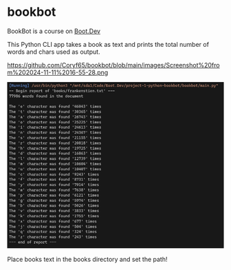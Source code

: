 # bookbot

BookBot is a course on [Boot.Dev]("https://www.boot.dev/courses/build-bookbot-python")

This Python CLI app takes a book as text and prints the total number of words and chars used as output.

https://github.com/Coryf65/bookbot/blob/main/images/Screenshot%20from%202024-11-11%2016-55-28.png

![Output to the cli showing all characters in the books and how many times they occurred](https://github.com/Coryf65/bookbot/blob/main/images/Screenshot%20from%202024-11-11%2016-55-28.png?raw=true "Console Output")

Place books text in the books directory and set the path!
